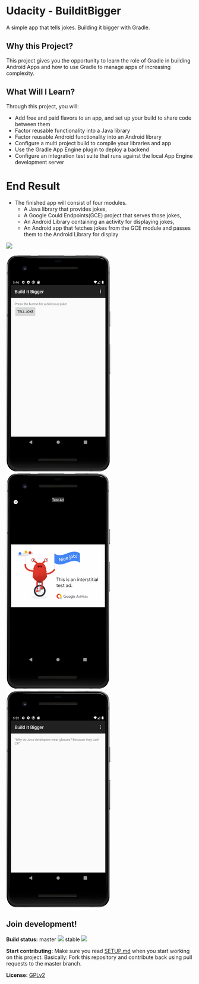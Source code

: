 # Udacity - BuilditBigger

A simple app that tells jokes. Building it bigger with Gradle. 

## Why this Project?
This project gives you the opportunity to learn the role of Gradle in building Android Apps and how to use
Gradle to manage apps of increasing complexity.

## What Will I Learn?
Through this project, you will:

* Add free and paid flavors to an app, and set up your build to share code between them
* Factor reusable functionality into a Java library
* Factor reusable Android functionality into an Android library
* Configure a multi project build to compile your libraries and app
* Use the Gradle App Engine plugin to deploy a backend
* Configure an integration test suite that runs against the local App Engine development server

# End Result

* The finished app will consist of four modules.
  * A Java library that provides jokes,
  * A Google Could Endpoints(GCE) project that serves those jokes,
  * An Android Library containing an activity for displaying jokes,
  * An Android app that fetches jokes from the GCE module and passes them to the Android Library for display


<a href="https://play.google.com/store/apps/details?id=com.owncloud.android"><img src="https://play.google.com/intl/en_us/badges/images/generic/en_badge_web_generic.png" height="75"></a>

<img src="res/screenshot.png" width="280"/> <img src="res/screenshot2.png" width="280"/> <img src="res/screenshot3.png" width="280"/> 
 
## Join development!

**Build status:** master ![](https://api.travis-ci.org/owncloud/android.svg?branch=master) stable ![](https://api.travis-ci.org/owncloud/android.svg?branch=stable)

**Start contributing:** Make sure you read [SETUP.md](https://github.com/owncloud/android/blob/master/SETUP.md) when you start working on this project. Basically: Fork this repository and contribute back using pull requests to the master branch.

**License:** [GPLv2](https://github.com/josefdeutsch/udacitybuilditbigger/blob/master/LICENSE.txt)
